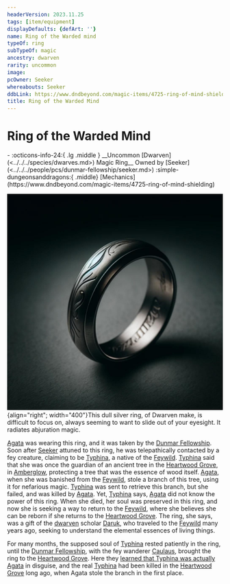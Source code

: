 ```yaml
---
headerVersion: 2023.11.25
tags: [item/equipment]
displayDefaults: {defArt: ''}
name: Ring of the Warded mind
typeOf: ring
subTypeOf: magic
ancestry: dwarven
rarity: uncommon
image:
pcOwner: Seeker
whereabouts: Seeker
ddbLink: https://www.dndbeyond.com/magic-items/4725-ring-of-mind-shielding
title: Ring of the Warded Mind
---
```

# Ring of the Warded Mind
<div class="grid cards ext-narrow-margin ext-one-column" markdown>
- :octicons-info-24:{ .lg .middle } __Uncommon [Dwarven](<../../../species/dwarves.md>) Magic Ring__  
   Owned by [Seeker](<../../../people/pcs/dunmar-fellowship/seeker.md>)  
    :simple-dungeonsanddragons:{ .middle} [Mechanics](https://www.dndbeyond.com/magic-items/4725-ring-of-mind-shielding) 
</div>


![Ring of Warded Mind Seeker](../../../assets/ring-of-warded-mind-seeker.jpg){align="right"; width="400"}This dull silver ring, of Dwarven make, is difficult to focus on, always seeming to want to slide out of your eyesight. It radiates abjuration magic. 


[Agata](<../../../people/fey/agata.md>) was wearing this ring, and it was taken by the [Dunmar Fellowship](<../../../people/pcs/dunmar-fellowship/dunmar-fellowship.md>). Soon after [Seeker](<../../../people/pcs/dunmar-fellowship/seeker.md>) attuned to this ring, he was telepathically contacted by a fey creature, claiming to be [Typhina](<../../../people/fey/typhina.md>), a native of the [Feywild](<../../../cosmology/feywild.md>). [Typhina](<../../../people/fey/typhina.md>) said that she was once the guardian of an ancient tree in the [Heartwood Grove](<../../../gazetteer/extraplanar/feywild/amberglow/heartwood-grove.md>), in [Amberglow](<../../../gazetteer/extraplanar/feywild/amberglow/amberglow.md>), protecting a tree that was the essence of wood itself. [Agata](<../../../people/fey/agata.md>), when she was banished from the [Feywild](<../../../cosmology/feywild.md>), stole a branch of this tree, using it for nefarious magic. [Typhina](<../../../people/fey/typhina.md>) was sent to retrieve this branch, but she failed, and was killed by [Agata](<../../../people/fey/agata.md>). Yet, [Typhina](<../../../people/fey/typhina.md>) says, [Agata](<../../../people/fey/agata.md>) did not know the power of this ring. When she died, her soul was preserved in this ring, and now she is seeking a way to return to the [Feywild](<../../../cosmology/feywild.md>), where she believes she can be reborn if she returns to the [Heartwood Grove](<../../../gazetteer/extraplanar/feywild/amberglow/heartwood-grove.md>). The ring, she says, was a gift of the [dwarven](<../../../species/dwarves.md>) scholar [Daruk](<../../../people/dwarves/daruk.md>), who traveled to the [Feywild](<../../../cosmology/feywild.md>) many years ago, seeking to understand the elemental essences of living things. 

For many months, the supposed soul of [Typhina](<../../../people/fey/typhina.md>) rested patiently in the ring, until the [Dunmar Fellowship](<../../../people/pcs/dunmar-fellowship/dunmar-fellowship.md>), with the fey wanderer [Caulaus](<../../../people/pcs/dunmar-fellowship/guests/caulaus.md>), brought the ring to the [Heartwood Grove](<../../../gazetteer/extraplanar/feywild/amberglow/heartwood-grove.md>). Here they [learned that Typhina was actually Agata](<../session-notes/session-67-dufr.md>) in disguise, and the real [Typhina](<../../../people/fey/typhina.md>) had been killed in the [Heartwood Grove](<../../../gazetteer/extraplanar/feywild/amberglow/heartwood-grove.md>) long ago, when Agata stole the branch in the first place. 



